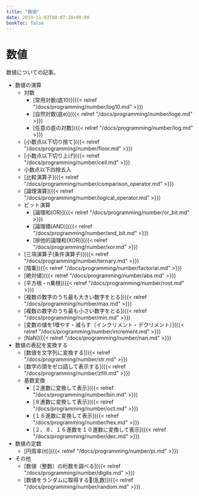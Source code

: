 ```yaml
---
title: "数値"
date: 2019-11-03T08:07:28+09:00
bookToc: false
---
```


# 数値

数値についての記事。

- 数値の演算
     - 対数
         - [常用対数(底10)]({{< relref "/docs/programming/number/log10.md" >}})
         - [自然対数(底e)]({{< relref "/docs/programming/number/loge.md" >}})
         - [任意の底の対数]({{< relref "/docs/programming/number/log.md" >}})
     - [小数点以下切り捨て]({{< relref "/docs/programming/number/floor.md" >}})
     - [小数点以下切り上げ]({{< relref "/docs/programming/number/ceil.md" >}})
     - 小数点以下四捨五入
     - [比較演算子]({{< relref "/docs/programming/number/comparison_operator.md" >}})
     - [論理演算]({{< relref "/docs/programming/number/logical_operator.md" >}})
     - ビット演算
         - [論理和(OR)]({{< relref "/docs/programming/number/or_bit.md" >}})
         - [論理積(AND)]({{< relref "/docs/programming/number/and_bit.md" >}})
         - [排他的論理和(XOR)]({{< relref "/docs/programming/number/xor.md" >}})
     - [三項演算子(条件演算子)]({{< relref "/docs/programming/number/ternary.md" >}})
     - [階乗]({{< relref "/docs/programming/number/factorial.md" >}})
     - [絶対値]({{< relref "/docs/programming/number/abs.md" >}})
     - [平方根・n乗根]({{< relref "/docs/programming/number/root.md" >}})
     - [複数の数字のうち最も大きい数字をとる]({{< relref "/docs/programming/number/max.md" >}})
     - [複数の数字のうち最も小さい数字をとる]({{< relref "/docs/programming/number/min.md" >}})
     - [変数の値を1増やす・減らす（インクリメント・デクリメント）]({{< relref "/docs/programming/number/increment.md" >}})
     - [NaN]({{< relref "/docs/programming/number/nan.md" >}})
- 数値の表記を変換する
     - [数値を文字列に変換する]({{< relref "/docs/programming/number/str.md" >}})
     - [数字の頭をゼロ詰して表示する]({{< relref "/docs/programming/number/zfill.md" >}})
     - 基数変換
         - [２進数に変換して表示]({{< relref "/docs/programming/number/bin.md" >}})
         - [８進数に変換して表示]({{< relref "/docs/programming/number/oct.md" >}})
         - [１６進数に変換して表示]({{< relref "/docs/programming/number/hex.md" >}})
         - [２、８、１６進数を１０進数に変換して表示]({{< relref "/docs/programming/number/dec.md" >}})
- 数値の定数
     - [円周率(π)]({{< relref "/docs/programming/number/pi.md" >}})
- その他
     - [数値（整数）の桁数を調べる]({{< relref "/docs/programming/number/digits.md" >}})
     - [数値をランダムに取得する(乱数)]({{< relref "/docs/programming/number/random.md" >}})
